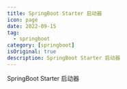 ```yaml
---
title: SpringBoot Starter 启动器
icon: page 
date: 2022-09-15
tag:
  - springboot
category: [springboot]
isOriginal: true
description: SpringBoot Starter 启动器
---
```


SpringBoot Starter 启动器
<!-- more -->

